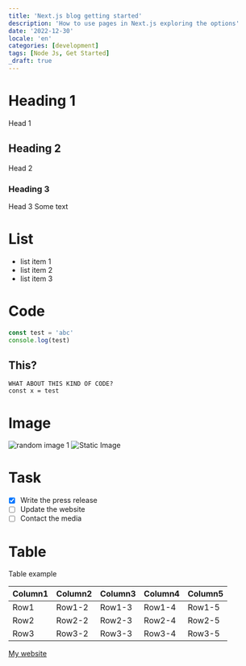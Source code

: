 ```yaml
---
title: 'Next.js blog getting started'
description: 'How to use pages in Next.js exploring the options'
date: '2022-12-30'
locale: 'en'
categories: [development]
tags: [Node Js, Get Started]
_draft: true
---
```


# Heading 1
Head 1
## Heading 2
Head 2
### Heading 3
Head 3
Some text

# List
- list item 1
- list item 2
- list item 3

# Code
```typescript
const test = 'abc'
console.log(test)
```
## This?
```WHAT ABOUT THIS KIND OF CODE?``` <br />
```const x = test```

# Image
![random image 1](https://picsum.photos/1280/720)
![Static Image](/logos/javascript-logo.jpeg)

# Task
- [x] Write the press release
- [ ] Update the website
- [ ] Contact the media

# Table
Table example

| Column1 | Column2 | Column3 | Column4 | Column5 |
|---------|---------|---------|---------|---------|
| Row1    | Row1-2  | Row1-3  | Row1-4  | Row1-5  |
| Row2    | Row2-2  | Row2-3  | Row2-4  | Row2-5  |
| Row3    | Row3-2  | Row3-3  | Row3-4  | Row3-5  |

[My website](http://localhost:3000/)
